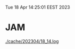 Tue 18 Apr 14:25:01 EEST 2023
# JAM
<a href='./cache/202304/18_14.log'>./cache/202304/18_14.log</a>
